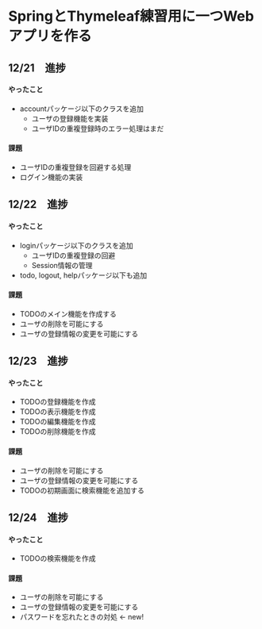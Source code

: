 # SpringとThymeleaf練習用に一つWebアプリを作る

## 12/21　進捗
#### やったこと
  - accountパッケージ以下のクラスを追加
    - ユーザの登録機能を実装
    - ユーザIDの重複登録時のエラー処理はまだ 
#### 課題
  - ユーザIDの重複登録を回避する処理
  - ログイン機能の実装

## 12/22　進捗
#### やったこと
  - loginパッケージ以下のクラスを追加
    - ユーザIDの重複登録の回避
    - Session情報の管理
  - todo, logout, helpパッケージ以下も追加
#### 課題
  - TODOのメイン機能を作成する
  - ユーザの削除を可能にする
  - ユーザの登録情報の変更を可能にする
  
## 12/23　進捗
#### やったこと
  - TODOの登録機能を作成
  - TODOの表示機能を作成
  - TODOの編集機能を作成
  - TODOの削除機能を作成
#### 課題
  - ユーザの削除を可能にする
  - ユーザの登録情報の変更を可能にする
  - TODOの初期画面に検索機能を追加する
  
## 12/24　進捗
#### やったこと
  - TODOの検索機能を作成
#### 課題
  - ユーザの削除を可能にする
  - ユーザの登録情報の変更を可能にする
  - パスワードを忘れたときの対処 <- new!